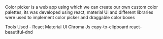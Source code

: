 
Color picker is a web app using which we can create our own custom color palettes, its was developed using react, material Ui and different libraries were used to implement color picker and draggable color boxes




Tools Used - 
React
Material UI
Chroma Js
copy-to-clipboard
react-beautiful-dnd

